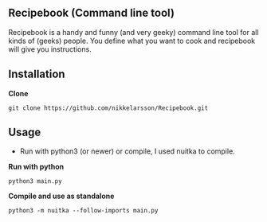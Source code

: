 ## Recipebook (Command line tool)
Recipebook is a handy and funny (and very geeky) command line tool for
all kinds of (geeks) people. You define what you want to cook
and recipebook will give you instructions.

## Installation
**Clone**
```
git clone https://github.com/nikkelarsson/Recipebook.git
```
## Usage
* Run with python3 (or newer) or compile, I used nuitka to compile.

**Run with python**
```
python3 main.py
```

**Compile and use as standalone**
```
python3 -m nuitka --follow-imports main.py
```

